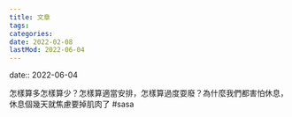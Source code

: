 ```yaml
---
title: 文章
tags:
categories:
date: 2022-02-08
lastMod: 2022-06-04
---
```

date:: 2022-06-04



怎樣算多怎樣算少？怎樣算適當安排，怎樣算過度耍廢？為什麼我們都害怕休息，休息個幾天就焦慮要掉肌肉了 #sasa
